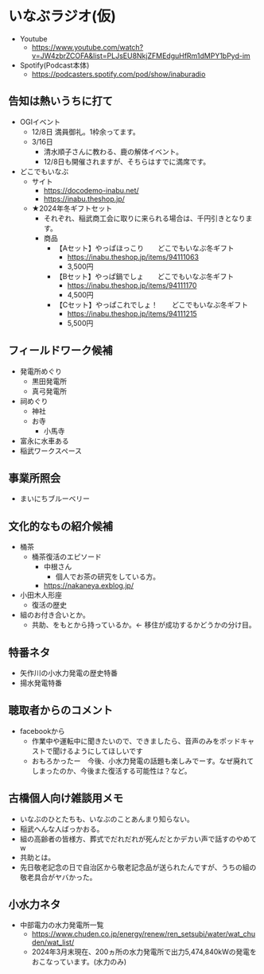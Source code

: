 # いなぶラジオ(仮)

- Youtube
  - <https://www.youtube.com/watch?v=JW4zbrZCOFA&list=PLJsEU8NkjZFMEdguHfRm1dMPY1bPyd-im>
- Spotify(Podcast本体)
  - <https://podcasters.spotify.com/pod/show/inaburadio>

## 告知は熱いうちに打て

- OGIイベント
  - 12/8日 満員御礼。1枠余ってます。
  - 3/16日
    - 清水順子さんに教わる、鹿の解体イベント。
    - 12/8日も開催されますが、そちらはすでに満席です。
- どこでもいなぶ
  - サイト
    - <https://docodemo-inabu.net/>
    - <https://inabu.theshop.jp/>
  - ★2024年冬ギフトセット
    - それぞれ、稲武商工会に取りに来られる場合は、千円引きとなります。
    - 商品
      - 【Aセット】やっぱほっこり　　どこでもいなぶ冬ギフト
        - <https://inabu.theshop.jp/items/94111063>
        - 3,500円
      - 【Bセット】やっぱ鍋でしょ　　どこでもいなぶ冬ギフト
        - <https://inabu.theshop.jp/items/94111170>
        - 4,500円
      - 【Cセット】やっぱこれでしょ！　　どこでもいなぶ冬ギフト
        - <https://inabu.theshop.jp/items/94111215>
        - 5,500円

## フィールドワーク候補

- 発電所めぐり
  - 黒田発電所
  - 真弓発電所
- 祠めぐり
  - 神社
  - お寺
    - 小馬寺
- 富永に水車ある
- 稲武ワークスペース

## 事業所照会

- まいにちブルーベリー

## 文化的なもの紹介候補

- 桶茶
  - 桶茶復活のエピソード
    - 中根さん
      - 個人でお茶の研究をしている方。
    - <https://nakaneya.exblog.jp/>
- 小田木人形座
  - 復活の歴史
- 組のお付き合いとか。
  - 共助、をもとから持っているか。<- 移住が成功するかどうかの分け目。

## 特番ネタ

- 矢作川の小水力発電の歴史特番
- 揚水発電特番

## 聴取者からのコメント

- facebookから
  - 作業中や運転中に聞きたいので、できましたら、音声のみをポッドキャストで聞けるようにしてほしいです
  - おもろかったー　今後、小水力発電の話題も楽しみでーす。なぜ廃れてしまったのか、今後また復活する可能性は？など。

## 古橋個人向け雑談用メモ

- いなぶのひとたちも、いなぶのことあんまり知らない。
- 稲武へんな人ばっかおる。
- 組の高齢者の皆様方、葬式でだれだれが死んだとかデカい声で話すのやめてw
- 共助とは。
- 先日敬老記念の日で自治区から敬老記念品が送られたんですが、うちの組の敬老具合がヤバかった。

## 小水力ネタ

- 中部電力の水力発電所一覧
  - <https://www.chuden.co.jp/energy/renew/ren_setsubi/water/wat_chuden/wat_list/>
  - 2024年3月末現在、200ヵ所の水力発電所で出力5,474,840kWの発電をおこなっています。(水力のみ)
